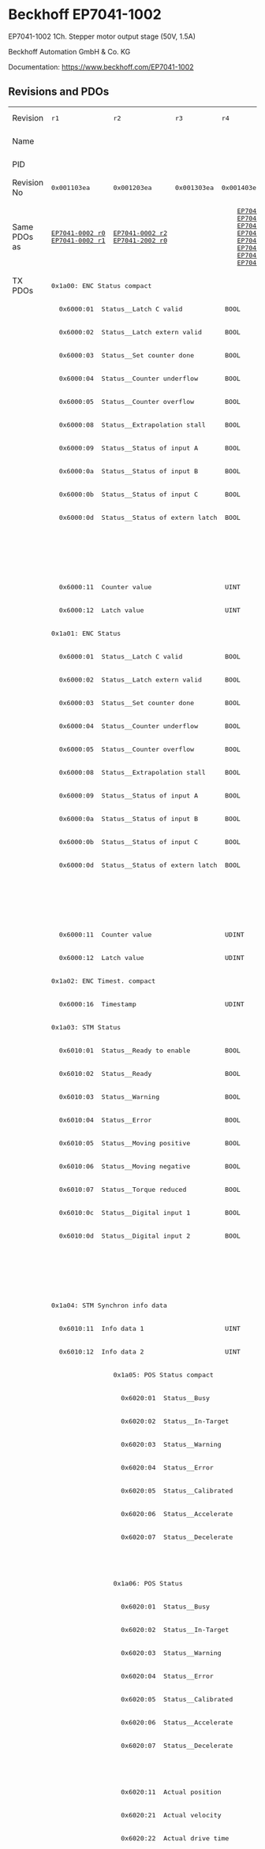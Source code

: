 # Beckhoff EP7041-1002

EP7041-1002 1Ch. Stepper motor output stage (50V, 1.5A)

Beckhoff Automation GmbH & Co. KG

Documentation: <a href="https://www.beckhoff.com/EP7041-1002">https://www.beckhoff.com/EP7041-1002</a>

## Revisions and PDOs
<table>
<tr >
<td class="first">Revision</td>
<td ><pre>r1</pre></td>
<td ><pre>r2</pre></td>
<td ><pre>r3</pre></td>
<td ><pre>r4</pre></td>
<td ><pre>r5</pre></td>
<td ><pre>r6</pre></td>
<td ><pre>r7</pre></td>
<td ><pre>r8</pre></td>
<td ><pre>r9</pre></td>
</tr>
<tr >
<td class="first">Name</td>
<td  colspan=9 align="center"><pre>EP7041-1002 1Ch. Stepper motor output stage (50V, 1.5A)</pre></td>
</tr>
<tr >
<td class="first">PID</td>
<td  colspan=9 align="center"><pre>0x1b814052</pre></td>
</tr>
<tr >
<td class="first">Revision No</td>
<td ><pre>0x001103ea</pre></td>
<td ><pre>0x001203ea</pre></td>
<td ><pre>0x001303ea</pre></td>
<td ><pre>0x001403ea</pre></td>
<td ><pre>0x001503ea</pre></td>
<td ><pre>0x001603ea</pre></td>
<td ><pre>0x001703ea</pre></td>
<td ><pre>0x001803ea</pre></td>
<td ><pre>0x001903ea</pre></td>
</tr>
<tr >
<td class="first">Same PDOs as</td>
<td ><pre><a href="EP7041-0002">EP7041-0002 r0</a><br/><a href="EP7041-0002">EP7041-0002 r1</a></pre></td>
<td ><pre><a href="EP7041-0002">EP7041-0002 r2</a><br/><a href="EP7041-2002">EP7041-2002 r0</a></pre></td>
<td  colspan=4 align="center"><pre><a href="EP7041-0002">EP7041-0002 r3</a><br/><a href="EP7041-0002">EP7041-0002 r4</a><br/><a href="EP7041-0002">EP7041-0002 r5</a><br/><a href="EP7041-0002">EP7041-0002 r6</a><br/><a href="EP7041-2002">EP7041-2002 r3</a><br/><a href="EP7041-2002">EP7041-2002 r4</a><br/><a href="EP7041-2002">EP7041-2002 r5</a><br/><a href="EP7041-2002">EP7041-2002 r6</a></pre></td>
<td ><pre><a href="EP7041-0002">EP7041-0002 r7</a><br/><a href="EP7041-2002">EP7041-2002 r7</a></pre></td>
<td ><pre><a href="EP7041-0002">EP7041-0002 r8</a><br/><a href="EP7041-2002">EP7041-2002 r8</a><br/><a href="EPP7041-1002">EPP7041-1002 r0</a><br/><a href="EPP7041-1002">EPP7041-1002 r1</a><br/><a href="ER7041-0002">ER7041-0002 r8</a><br/><a href="ER7041-1002">ER7041-1002 r8</a><br/><a href="ER7041-2002">ER7041-2002 r8</a></pre></td>
<td ><pre><a href="EP7041-0002">EP7041-0002 r9</a><br/><a href="EP7041-2002">EP7041-2002 r9</a><br/><a href="ER7041-0002">ER7041-0002 r9</a><br/><a href="ER7041-1002">ER7041-1002 r9</a><br/><a href="ER7041-2002">ER7041-2002 r9</a></pre></td>
</tr>
<tr class="txpdo pdosection">
<td class="first" rowspan=74 valign=top>TX PDOs</td>
<td colspan=9 align="left"><pre>0x1a00: ENC Status compact</pre></td>
<td></td>
</tr>
<tr class="txpdo">
<td class="first" colspan=9 align="left"><pre>  0x6000:01  Status__Latch C valid           BOOL</pre></td>
</tr>
<tr class="txpdo">
<td class="first" colspan=9 align="left"><pre>  0x6000:02  Status__Latch extern valid      BOOL</pre></td>
</tr>
<tr class="txpdo">
<td class="first" colspan=9 align="left"><pre>  0x6000:03  Status__Set counter done        BOOL</pre></td>
</tr>
<tr class="txpdo">
<td class="first" colspan=9 align="left"><pre>  0x6000:04  Status__Counter underflow       BOOL</pre></td>
</tr>
<tr class="txpdo">
<td class="first" colspan=9 align="left"><pre>  0x6000:05  Status__Counter overflow        BOOL</pre></td>
</tr>
<tr class="txpdo">
<td class="first" colspan=9 align="left"><pre>  0x6000:08  Status__Extrapolation stall     BOOL</pre></td>
</tr>
<tr class="txpdo">
<td class="first" colspan=9 align="left"><pre>  0x6000:09  Status__Status of input A       BOOL</pre></td>
</tr>
<tr class="txpdo">
<td class="first" colspan=9 align="left"><pre>  0x6000:0a  Status__Status of input B       BOOL</pre></td>
</tr>
<tr class="txpdo">
<td class="first" colspan=9 align="left"><pre>  0x6000:0b  Status__Status of input C       BOOL</pre></td>
</tr>
<tr class="txpdo">
<td class="first" colspan=9 align="left"><pre>  0x6000:0d  Status__Status of extern latch  BOOL</pre></td>
</tr>
<tr class="txpdo">
<td class="first" colspan=6 align="left"></td>
<td  colspan=3 align="left"><pre>  0x6000:0e  Status__Sync error              BOOL</pre></td>
</tr>
<tr class="txpdo">
<td class="first" colspan=6 align="left"></td>
<td  colspan=3 align="left"><pre>  0x6000:10  Status__TxPDO Toggle            BOOL</pre></td>
</tr>
<tr class="txpdo">
<td class="first" colspan=9 align="left"><pre>  0x6000:11  Counter value                   UINT</pre></td>
</tr>
<tr class="txpdo">
<td class="first" colspan=9 align="left"><pre>  0x6000:12  Latch value                     UINT</pre></td>
</tr>
<tr class="txpdo pdosection">
<td class="first" colspan=9 align="left"><pre>0x1a01: ENC Status</pre></td>
</tr>
<tr class="txpdo">
<td class="first" colspan=9 align="left"><pre>  0x6000:01  Status__Latch C valid           BOOL</pre></td>
</tr>
<tr class="txpdo">
<td class="first" colspan=9 align="left"><pre>  0x6000:02  Status__Latch extern valid      BOOL</pre></td>
</tr>
<tr class="txpdo">
<td class="first" colspan=9 align="left"><pre>  0x6000:03  Status__Set counter done        BOOL</pre></td>
</tr>
<tr class="txpdo">
<td class="first" colspan=9 align="left"><pre>  0x6000:04  Status__Counter underflow       BOOL</pre></td>
</tr>
<tr class="txpdo">
<td class="first" colspan=9 align="left"><pre>  0x6000:05  Status__Counter overflow        BOOL</pre></td>
</tr>
<tr class="txpdo">
<td class="first" colspan=9 align="left"><pre>  0x6000:08  Status__Extrapolation stall     BOOL</pre></td>
</tr>
<tr class="txpdo">
<td class="first" colspan=9 align="left"><pre>  0x6000:09  Status__Status of input A       BOOL</pre></td>
</tr>
<tr class="txpdo">
<td class="first" colspan=9 align="left"><pre>  0x6000:0a  Status__Status of input B       BOOL</pre></td>
</tr>
<tr class="txpdo">
<td class="first" colspan=9 align="left"><pre>  0x6000:0b  Status__Status of input C       BOOL</pre></td>
</tr>
<tr class="txpdo">
<td class="first" colspan=9 align="left"><pre>  0x6000:0d  Status__Status of extern latch  BOOL</pre></td>
</tr>
<tr class="txpdo">
<td class="first" colspan=6 align="left"></td>
<td  colspan=3 align="left"><pre>  0x6000:0e  Status__Sync error              BOOL</pre></td>
</tr>
<tr class="txpdo">
<td class="first" colspan=6 align="left"></td>
<td  colspan=3 align="left"><pre>  0x6000:10  Status__TxPDO Toggle            BOOL</pre></td>
</tr>
<tr class="txpdo">
<td class="first" colspan=9 align="left"><pre>  0x6000:11  Counter value                   UDINT</pre></td>
</tr>
<tr class="txpdo">
<td class="first" colspan=9 align="left"><pre>  0x6000:12  Latch value                     UDINT</pre></td>
</tr>
<tr class="txpdo pdosection">
<td class="first" colspan=9 align="left"><pre>0x1a02: ENC Timest. compact</pre></td>
</tr>
<tr class="txpdo">
<td class="first" colspan=9 align="left"><pre>  0x6000:16  Timestamp                       UDINT</pre></td>
</tr>
<tr class="txpdo pdosection">
<td class="first" colspan=9 align="left"><pre>0x1a03: STM Status</pre></td>
</tr>
<tr class="txpdo">
<td class="first" colspan=9 align="left"><pre>  0x6010:01  Status__Ready to enable         BOOL</pre></td>
</tr>
<tr class="txpdo">
<td class="first" colspan=9 align="left"><pre>  0x6010:02  Status__Ready                   BOOL</pre></td>
</tr>
<tr class="txpdo">
<td class="first" colspan=9 align="left"><pre>  0x6010:03  Status__Warning                 BOOL</pre></td>
</tr>
<tr class="txpdo">
<td class="first" colspan=9 align="left"><pre>  0x6010:04  Status__Error                   BOOL</pre></td>
</tr>
<tr class="txpdo">
<td class="first" colspan=9 align="left"><pre>  0x6010:05  Status__Moving positive         BOOL</pre></td>
</tr>
<tr class="txpdo">
<td class="first" colspan=9 align="left"><pre>  0x6010:06  Status__Moving negative         BOOL</pre></td>
</tr>
<tr class="txpdo">
<td class="first" colspan=9 align="left"><pre>  0x6010:07  Status__Torque reduced          BOOL</pre></td>
</tr>
<tr class="txpdo">
<td class="first" colspan=9 align="left"><pre>  0x6010:0c  Status__Digital input 1         BOOL</pre></td>
</tr>
<tr class="txpdo">
<td class="first" colspan=9 align="left"><pre>  0x6010:0d  Status__Digital input 2         BOOL</pre></td>
</tr>
<tr class="txpdo">
<td class="first" colspan=6 align="left"></td>
<td  colspan=3 align="left"><pre>  0x6010:0e  Status__Sync error              BOOL</pre></td>
</tr>
<tr class="txpdo">
<td class="first" colspan=6 align="left"></td>
<td  colspan=3 align="left"><pre>  0x6010:10  Status__TxPDO Toggle            BOOL</pre></td>
</tr>
<tr class="txpdo pdosection">
<td class="first" colspan=9 align="left"><pre>0x1a04: STM Synchron info data</pre></td>
</tr>
<tr class="txpdo">
<td class="first" colspan=9 align="left"><pre>  0x6010:11  Info data 1                     UINT</pre></td>
</tr>
<tr class="txpdo">
<td class="first" colspan=9 align="left"><pre>  0x6010:12  Info data 2                     UINT</pre></td>
</tr>
<tr class="txpdo pdosection">
<td class="first"></td>
<td  colspan=8 align="left"><pre>0x1a05: POS Status compact</pre></td>
</tr>
<tr class="txpdo">
<td class="first"></td>
<td  colspan=8 align="left"><pre>  0x6020:01  Status__Busy                    BOOL</pre></td>
</tr>
<tr class="txpdo">
<td class="first"></td>
<td  colspan=8 align="left"><pre>  0x6020:02  Status__In-Target               BOOL</pre></td>
</tr>
<tr class="txpdo">
<td class="first"></td>
<td  colspan=8 align="left"><pre>  0x6020:03  Status__Warning                 BOOL</pre></td>
</tr>
<tr class="txpdo">
<td class="first"></td>
<td  colspan=8 align="left"><pre>  0x6020:04  Status__Error                   BOOL</pre></td>
</tr>
<tr class="txpdo">
<td class="first"></td>
<td  colspan=8 align="left"><pre>  0x6020:05  Status__Calibrated              BOOL</pre></td>
</tr>
<tr class="txpdo">
<td class="first"></td>
<td  colspan=8 align="left"><pre>  0x6020:06  Status__Accelerate              BOOL</pre></td>
</tr>
<tr class="txpdo">
<td class="first"></td>
<td  colspan=8 align="left"><pre>  0x6020:07  Status__Decelerate              BOOL</pre></td>
</tr>
<tr class="txpdo">
<td class="first" colspan=8 align="left"></td>
<td ><pre>  0x6020:08  Status__Ready to execute        BOOL</pre></td>
</tr>
<tr class="txpdo pdosection">
<td class="first"></td>
<td  colspan=8 align="left"><pre>0x1a06: POS Status</pre></td>
</tr>
<tr class="txpdo">
<td class="first"></td>
<td  colspan=8 align="left"><pre>  0x6020:01  Status__Busy                    BOOL</pre></td>
</tr>
<tr class="txpdo">
<td class="first"></td>
<td  colspan=8 align="left"><pre>  0x6020:02  Status__In-Target               BOOL</pre></td>
</tr>
<tr class="txpdo">
<td class="first"></td>
<td  colspan=8 align="left"><pre>  0x6020:03  Status__Warning                 BOOL</pre></td>
</tr>
<tr class="txpdo">
<td class="first"></td>
<td  colspan=8 align="left"><pre>  0x6020:04  Status__Error                   BOOL</pre></td>
</tr>
<tr class="txpdo">
<td class="first"></td>
<td  colspan=8 align="left"><pre>  0x6020:05  Status__Calibrated              BOOL</pre></td>
</tr>
<tr class="txpdo">
<td class="first"></td>
<td  colspan=8 align="left"><pre>  0x6020:06  Status__Accelerate              BOOL</pre></td>
</tr>
<tr class="txpdo">
<td class="first"></td>
<td  colspan=8 align="left"><pre>  0x6020:07  Status__Decelerate              BOOL</pre></td>
</tr>
<tr class="txpdo">
<td class="first" colspan=8 align="left"></td>
<td ><pre>  0x6020:08  Status__Ready to execute        BOOL</pre></td>
</tr>
<tr class="txpdo">
<td class="first"></td>
<td  colspan=8 align="left"><pre>  0x6020:11  Actual position                 UDINT</pre></td>
</tr>
<tr class="txpdo">
<td class="first"></td>
<td  colspan=8 align="left"><pre>  0x6020:21  Actual velocity                 INT</pre></td>
</tr>
<tr class="txpdo">
<td class="first"></td>
<td  colspan=8 align="left"><pre>  0x6020:22  Actual drive time               UDINT</pre></td>
</tr>
<tr class="txpdo pdosection">
<td class="first" colspan=7 align="left"></td>
<td  colspan=2 align="left"><pre>0x1a07: STM Internal position</pre></td>
</tr>
<tr class="txpdo">
<td class="first" colspan=7 align="left"></td>
<td  colspan=2 align="left"><pre>  0x6010:14  Internal position               UDINT</pre></td>
</tr>
<tr class="txpdo pdosection">
<td class="first" colspan=7 align="left"></td>
<td  colspan=2 align="left"><pre>0x1a08: STM External position</pre></td>
</tr>
<tr class="txpdo">
<td class="first" colspan=7 align="left"></td>
<td  colspan=2 align="left"><pre>  0x6010:15  External position               UDINT</pre></td>
</tr>
<tr class="txpdo pdosection">
<td class="first" colspan=8 align="left"></td>
<td ><pre>0x1a09: POS Actual position lag</pre></td>
</tr>
<tr class="txpdo">
<td class="first" colspan=8 align="left"></td>
<td ><pre>  0x6020:23  Actual position lag             DINT</pre></td>
</tr>
<tr class="rxpdo pdosection">
<td class="first" rowspan=40 valign=top>RX PDOs</td>
<td colspan=9 align="left"><pre>0x1600: ENC Control compact</pre></td>
<td></td>
</tr>
<tr class="rxpdo">
<td class="first" colspan=9 align="left"><pre>  0x7000:01  Control__Enable latch C         BOOL</pre></td>
</tr>
<tr class="rxpdo">
<td class="first" colspan=9 align="left"><pre>  0x7000:02  Control__Enable latch extern on positive edge  BOOL</pre></td>
</tr>
<tr class="rxpdo">
<td class="first" colspan=9 align="left"><pre>  0x7000:03  Control__Set counter            BOOL</pre></td>
</tr>
<tr class="rxpdo">
<td class="first" colspan=9 align="left"><pre>  0x7000:04  Control__Enable latch extern on negative edge  BOOL</pre></td>
</tr>
<tr class="rxpdo">
<td class="first" colspan=9 align="left"><pre>  0x7000:11  Set counter value               UINT</pre></td>
</tr>
<tr class="rxpdo pdosection">
<td class="first" colspan=9 align="left"><pre>0x1601: ENC Control</pre></td>
</tr>
<tr class="rxpdo">
<td class="first" colspan=9 align="left"><pre>  0x7000:01  Control__Enable latch C         BOOL</pre></td>
</tr>
<tr class="rxpdo">
<td class="first" colspan=9 align="left"><pre>  0x7000:02  Control__Enable latch extern on positive edge  BOOL</pre></td>
</tr>
<tr class="rxpdo">
<td class="first" colspan=9 align="left"><pre>  0x7000:03  Control__Set counter            BOOL</pre></td>
</tr>
<tr class="rxpdo">
<td class="first" colspan=9 align="left"><pre>  0x7000:04  Control__Enable latch extern on negative edge  BOOL</pre></td>
</tr>
<tr class="rxpdo">
<td class="first" colspan=9 align="left"><pre>  0x7000:11  Set counter value               UDINT</pre></td>
</tr>
<tr class="rxpdo pdosection">
<td class="first" colspan=9 align="left"><pre>0x1602: STM Control</pre></td>
</tr>
<tr class="rxpdo">
<td class="first" colspan=9 align="left"><pre>  0x7010:01  Control__Enable                 BOOL</pre></td>
</tr>
<tr class="rxpdo">
<td class="first" colspan=9 align="left"><pre>  0x7010:02  Control__Reset                  BOOL</pre></td>
</tr>
<tr class="rxpdo">
<td class="first" colspan=9 align="left"><pre>  0x7010:03  Control__Reduce torque          BOOL</pre></td>
</tr>
<tr class="rxpdo">
<td class="first" colspan=9 align="left"><pre>  0x7010:0c  Control__Digital output 1       BOOL</pre></td>
</tr>
<tr class="rxpdo pdosection">
<td class="first" colspan=9 align="left"><pre>0x1603: STM Position</pre></td>
</tr>
<tr class="rxpdo">
<td class="first" colspan=9 align="left"><pre>  0x7010:11  Position                        UDINT</pre></td>
</tr>
<tr class="rxpdo pdosection">
<td class="first" colspan=9 align="left"><pre>0x1604: STM Velocity</pre></td>
</tr>
<tr class="rxpdo">
<td class="first" colspan=9 align="left"><pre>  0x7010:21  Velocity                        INT</pre></td>
</tr>
<tr class="rxpdo pdosection">
<td class="first"></td>
<td  colspan=8 align="left"><pre>0x1605: POS Control compact</pre></td>
</tr>
<tr class="rxpdo">
<td class="first"></td>
<td  colspan=8 align="left"><pre>  0x7020:01  Control__Execute                BOOL</pre></td>
</tr>
<tr class="rxpdo">
<td class="first"></td>
<td  colspan=8 align="left"><pre>  0x7020:02  Control__Emergency stop         BOOL</pre></td>
</tr>
<tr class="rxpdo">
<td class="first"></td>
<td  colspan=8 align="left"><pre>  0x7020:11  Target position                 UDINT</pre></td>
</tr>
<tr class="rxpdo pdosection">
<td class="first"></td>
<td  colspan=8 align="left"><pre>0x1606: POS Control</pre></td>
</tr>
<tr class="rxpdo">
<td class="first"></td>
<td  colspan=8 align="left"><pre>  0x7020:01  Control__Execute                BOOL</pre></td>
</tr>
<tr class="rxpdo">
<td class="first"></td>
<td  colspan=8 align="left"><pre>  0x7020:02  Control__Emergency stop         BOOL</pre></td>
</tr>
<tr class="rxpdo">
<td class="first"></td>
<td  colspan=8 align="left"><pre>  0x7020:11  Target position                 UDINT</pre></td>
</tr>
<tr class="rxpdo">
<td class="first"></td>
<td  colspan=8 align="left"><pre>  0x7020:21  Velocity                        INT</pre></td>
</tr>
<tr class="rxpdo">
<td class="first"></td>
<td  colspan=8 align="left"><pre>  0x7020:22  Start type                      UINT</pre></td>
</tr>
<tr class="rxpdo">
<td class="first"></td>
<td  colspan=8 align="left"><pre>  0x7020:23  Acceleration                    UINT</pre></td>
</tr>
<tr class="rxpdo">
<td class="first"></td>
<td  colspan=8 align="left"><pre>  0x7020:24  Deceleration                    UINT</pre></td>
</tr>
<tr class="rxpdo pdosection">
<td class="first" colspan=7 align="left"></td>
<td  colspan=2 align="left"><pre>0x1607: POS Control 2</pre></td>
</tr>
<tr class="rxpdo">
<td class="first" colspan=7 align="left"></td>
<td  colspan=2 align="left"><pre>  0x7021:03  Control__Enable auto start      BOOL</pre></td>
</tr>
<tr class="rxpdo">
<td class="first" colspan=7 align="left"></td>
<td  colspan=2 align="left"><pre>  0x7021:11  Target position                 UDINT</pre></td>
</tr>
<tr class="rxpdo">
<td class="first" colspan=7 align="left"></td>
<td  colspan=2 align="left"><pre>  0x7021:21  Velocity                        INT</pre></td>
</tr>
<tr class="rxpdo">
<td class="first" colspan=7 align="left"></td>
<td  colspan=2 align="left"><pre>  0x7021:22  Start type                      UINT</pre></td>
</tr>
<tr class="rxpdo">
<td class="first" colspan=7 align="left"></td>
<td  colspan=2 align="left"><pre>  0x7021:23  Acceleration                    UINT</pre></td>
</tr>
<tr class="rxpdo">
<td class="first" colspan=7 align="left"></td>
<td  colspan=2 align="left"><pre>  0x7021:24  Deceleration                    UINT</pre></td>
</tr>
</table>
